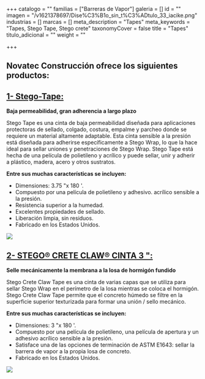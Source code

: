 +++
catalogo = ""
familias = ["Barreras de Vapor"]
galeria = []
id = ""
imagen = "/v1621378697/Dise%C3%B1o_sin_t%C3%ADtulo_33_iacike.png"
industrias = []
marcas = []
meta_description = "Tapes"
meta_keywords = "Tapes, Stego Tape, Stego crete"
taxonomyCover = false
title = "Tapes"
titulo_adicional = ""
weight = ""

+++
## Novatec Construcción ofrece los siguientes productos:

## [**1- Stego-Tape:**](https://www.stegoindustries.com/products/stego-tape) 

**Baja permeabilidad, gran adherencia a largo plazo**

Stego Tape es una cinta de baja permeabilidad diseñada para aplicaciones protectoras de sellado, colgado, costura, empalme y parcheo donde se requiere un material altamente adaptable. Esta cinta sensible a la presión está diseñada para adherirse específicamente a Stego Wrap, lo que la hace ideal para sellar uniones y penetraciones de Stego Wrap. Stego Tape está hecha de una película de polietileno y acrílico y puede sellar, unir y adherir a plástico, madera, acero y otros sustratos.

**Entre sus muchas características se incluyen:**

* Dimensiones: 3.75 "x 180 '.
* Compuesto por una película de polietileno y adhesivo. acrílico sensible a la presión.
* Resistencia superior a la humedad.
* Excelentes propiedades de sellado.
* Liberación limpia, sin residuos.
* Fabricado en los Estados Unidos.

![](https://res.cloudinary.com/drnun7bay/image/upload/v1621378325/stego_tape_ri4ris_hhun7x.png)

## [**2- STEGO® CRETE CLAW® CINTA 3 ":**]()

**Selle mecánicamente la membrana a la losa de hormigón fundido**

Stego Crete Claw Tape es una cinta de varias capas que se utiliza para sellar Stego Wrap en el perímetro de la losa mientras se coloca el hormigón. Stego Crete Claw Tape permite que el concreto húmedo se filtre en la superficie superior texturizada para formar una unión / sello mecánico.

**Entre sus muchas características se incluyen:**

* Dimensiones: 3 "x 180 '.
* Compuesto por una película de polietileno, una película de apertura y un adhesivo acrílico sensible a la presión.
* Satisface una de las opciones de terminación de ASTM E1643: sellar la barrera de vapor a la propia losa de concreto.
* Fabricado en los Estados Unidos.

![](https://res.cloudinary.com/drnun7bay/image/upload/v1621378527/ta%C3%A9_iikkri.png)